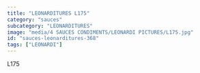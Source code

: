 ```yaml
---
title: "LEONARDITURES L175"
category: "sauces"
subcategory: "LEONARDITURES"
image: "media/4 SAUCES CONDIMENTS/LEONARDI PICTURES/L175.jpg"
id: "sauces-leonarditures-368"
tags: ["LEONARDI"]
---
```


L175
